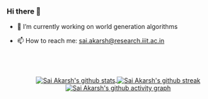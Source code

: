 ### Hi there 👋

- 🔭 I’m currently working on world generation algorithms
<!-- - 🌱 I’m currently learning -->
<!-- - 👯 I’m looking to collaborate on ... -->
<!-- - 🤔 I’m looking for help with  -->
<!-- - 💬 Ask me about ... -->
- 📫 How to reach me: sai.akarsh@research.iiit.ac.in
<!-- - 😄 Pronouns: ... -->
<!-- - ⚡ Fun fact:  -->

<br>
<br>
<br>
<a href="https://github.com/saiakarsh193">
  <div align="center">
    <img align="center" src="https://github-readme-stats.vercel.app/api?username=saiakarsh193&show_icons=true&theme=chartreuse-dark&hide_border=true&count_private=true&hide=stars,contribs" alt="Sai Akarsh's github stats"/>
    <img align="center" src="https://github-readme-streak-stats.herokuapp.com?user=saiakarsh193&theme=chartreuse-dark&hide_border=true&sideNums=2EDDD5&background=000000&ring=1CC6DD&border=DD2727&currStreakNum=2ACBDD" alt="Sai Akarsh's github streak"/>
    <img align="center" src="https://activity-graph.herokuapp.com/graph?username=saiakarsh193&theme=chartreuse-dark&hide_border=true&area=true" alt="Sai Akarsh's github activity graph"/>
<!--     <img align="center" src="https://github-readme-stats.vercel.app/api/top-langs/?username=saiakarsh193&theme=chartreuse-dark&hide_border=true&layout=compact" alt="Sai Akarsh's top languages"/> -->
  </div>
</a>

